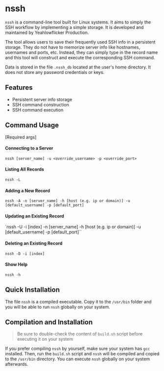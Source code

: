 # nssh

`nssh` is a command-line tool built for Linux systems. It aims to simply the SSH workflow by implementing a simple storage. It is developed and maintained by Yeahlowflicker Production.

The tool allows users to save their frequently used SSH info in a persistent storage. They do not have to memorize server info like hostnames, usernames and ports, etc. Instead, they can simply type in the record name and this tool will construct and execute the corresponding SSH command.

Data is stored in the file `.nssh_db` located at the user's home directory. It does not store any password credentials or keys.


## Features
- Persistent server info storage
- SSH command construction
- SSH command execution

## Command Usage

[Required args] <Optional args>

#### Connecting to a Server
`nssh [server_name] -u <override_username> -p <override_port>`

#### Listing All Records
`nssh -L`

#### Adding a New Record
`nssh -A -n [server_name] -h [host (e.g. ip or domain)] -u [default_username] -p [default_port]`

#### Updating an Existing Record
`nssh -U -i [index] -n [server_name] -h [host (e.g. ip or domain)] -u [default_username] -p [default_port]``

#### Deleting an Existing Record
`nssh -D -i [index]`

#### Show Help
`nssh -h`


## Quick Installation
The file `nssh` is a compiled executable. Copy it to the `/usr/bin` folder and you will be able to run `nssh` globally on your system.

## Compilation and Installation
> Be sure to double-check the content of `build.sh` script before executing it on your system

If you prefer compiling `nssh` by yourself, make sure your system has `gcc` installed. Then, run the `build.sh` script and `nssh` will be compiled and copied to the `/usr/bin` directory. You can execute `nssh` globally on your system afterwards.
